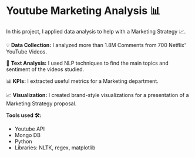 # Youtube Marketing Analysis 📊
In this project, I applied data analysis to help with a Marketing Strategy 📈.

💡 <b>Data Collection:</b> I analyzed more than 1.8M Comments from 700 Netflix' YouTube Videos.

💬 <b>Text Analysis:</b> I used NLP techniques to find the main topics and sentiment of the videos studied.

📊 <b>KPIs:</b> I extracted useful metrics for a Marketing department.

📈 <b>Visualization:</b> I created brand-style visualizations for a presentation of a Marketing Strategy proposal.

<b>Tools used 🛠️:</b>

- Youtube API
- Mongo DB
- Python
- Libraries: NLTK, regex, matplotlib